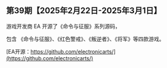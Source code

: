 ## 第39期【2025年2月22日-2025年3月1日】

游戏开发商 EA 开源了《命令与征服》系列源码，

包含 《命令与征服》、《红色警戒》、《叛逆者》、《将军》等四款游戏。

[EA开源：https://github.com/electronicarts/](https://github.com/electronicarts/)
